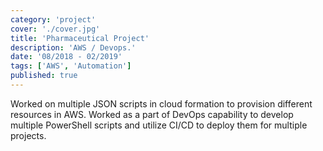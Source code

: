 ```yaml
---
category: 'project'
cover: './cover.jpg'
title: 'Pharmaceutical Project'
description: 'AWS / Devops.'
date: '08/2018 - 02/2019'
tags: ['AWS', 'Automation']
published: true
---
```


Worked on multiple JSON scripts in cloud formation to provision different resources in AWS. Worked as a part of DevOps capability to develop multiple PowerShell scripts and utilize CI/CD to deploy them for multiple projects. 
